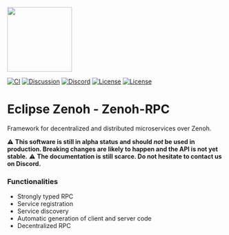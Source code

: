 <img src="http://zenoh.io/img/zenoh-dragon-small.png" height="150">

[![CI](https://github.com/ZettaScaleLabs/zenoh-rpc/actions/workflows/rust.yml/badge.svg)](https://github.com/ZettaScaleLabs/zenoh-rpc/actions/workflows/rust.yml)
[![Discussion](https://img.shields.io/badge/discussion-on%20github-blue)](https://github.com/eclipse-zenoh/roadmap/discussions)
[![Discord](https://img.shields.io/badge/chat-on%20discord-blue)](https://discord.gg/vSDSpqnbkm)
[![License](https://img.shields.io/badge/License-EPL%202.0-blue)](https://choosealicense.com/licenses/epl-2.0/)
[![License](https://img.shields.io/badge/License-Apache%202.0-blue.svg)](https://opensource.org/licenses/Apache-2.0)


# Eclipse Zenoh - Zenoh-RPC
Framework for decentralized and distributed microservices over Zenoh.

:warning: **This software is still in alpha status and should _not_ be used in production. Breaking changes are likely to happen and the API is not yet stable.**
:warning: **The documentation is still scarce. Do not hesitate to contact us on Discord.**

### Functionalities
- Strongly typed RPC
- Service registration
- Service discovery
- Automatic generation of client and server code
- Decentralized RPC


